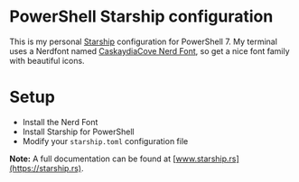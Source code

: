 # PowerShell Starship configuration

This is my personal [Starship](https://starship.rs/) configuration for PowerShell 7.
My terminal uses a Nerdfont named [CaskaydiaCove Nerd Font](https://www.nerdfonts.com/font-downloads), so get a nice font family with beautiful icons.

# Setup

- Install the Nerd Font
- Install Starship for PowerShell
- Modify your `starship.toml` configuration file

**Note:** A full documentation can be found at [www.starship.rs](https://starship.rs).
